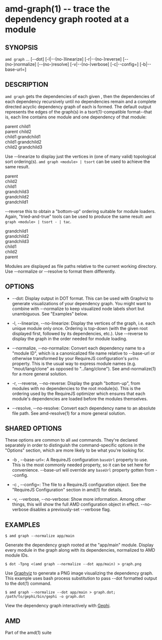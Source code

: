 amd-graph(1) -- trace the dependency graph rooted at a module
=============================================================


SYNOPSIS
--------

`amd graph` <module>... [--dot] [-l|--(no-)linearize] [-r|--(no-)reverse]
            [--(no-)normalize] [--(no-)resolve] [-v|--(no-)verbose]
            [-c|--config=<path>] [-b|--base-url=<url>]


DESCRIPTION
-----------

`amd graph` gets the dependencies of each given <module>, then the dependencies
of each dependency recursively until no dependencies remain and a complete
directed acyclic dependency graph of each <module> is formed. The default
output represents the edges of the graph(s) in a tsort(1)-compatible
format--that is, each line contains one module and one dependency of that
module:

parent child1<br>
parent child2<br>
child1 grandchild1<br>
child1 grandchild2<br>
child2 grandchild3<br>

Use --linearize to display just the vertices in (one of many valid) topological
sort ordering(s). `amd graph <module> | tsort` can be used to achieve the same
result.

parent<br>
child2<br>
child1<br>
grandchild3<br>
grandchild2<br>
grandchild1<br>

--reverse this to obtain a "bottom-up" ordering suitable for module loaders.
Again, "tried-and-true" tools can be used to produce the same result: `amd
graph <module> | tsort - | tac`.

grandchild1<br>
grandchild2<br>
grandchild3<br>
child1<br>
child2<br>
parent<br>

Modules are displayed as file paths relative to the current working directory.
Use --normalize or --resolve to format them differently.


OPTIONS
-------

* --dot:
  Display output in DOT format. This can be used with Graphviz to generate
  visualizations of your dependency graph. You might want to combine with
  --normalize to keep visualized node labels short but unambiguous. See
  "Examples" below.

* -l, --linearize, --no-linearize:
  Display the vertices of the graph, i.e. each unique module only once.
  Ordering is top-down (with the given root <module> displayed first, followed
  by its dependencies, etc.). Use --reverse to display the graph in the order
  needed for module loading.

* --normalize, --no-normalize:
  Convert each dependency name to a "module ID", which is a canonicalized file
  name relative to --base-url or otherwise transformed by your RequireJS
  configuration's `paths` property. This is the usual way to express module
  names (e.g. "mout/lang/clone" as opposed to "../lang/clone"). See
  amd-normalize(1) for a more general solution.

* -r, --reverse, --no-reverse:
  Display the graph "bottom-up", from modules with no dependencies to the root
  module(s). This is the ordering used by the RequireJS optimizer which ensures
  that each module's dependencies are loaded before the modules themselves.

* --resolve, --no-resolve:
  Convert each dependency name to an absolute file path. See amd-resolve(1) for
  a more general solution.


SHARED OPTIONS
--------------

These options are common to all `amd` commands. They're declared separately in
order to distinguish the command-specific options in the "Options" section,
which are more likely to be what you're looking for.

* -b <path>, --base-url=<path>:
  A RequireJS configuration `baseUrl` property to use. This is the most
  commonly needed property, so it can be set here for convenience. --base-url
  will override any `baseUrl` property gotten from --config.

* -c <path>, --config=<path>:
  The file <path> to a RequireJS configuration object. See the "RequireJS
  Configuration" section in amd(1) for details.

* -v, --verbose, --no-verbose:
  Show more information. Among other things, this will show the full AMD
  configuration object in effect. --no-verbose disables a previously-set
  --verbose flag.


EXAMPLES
--------

`$ amd graph --normalize app/main`

  Generate the dependency graph rooted at the "app/main" module. Display every
  module in the graph along with its dependencies, normalized to AMD module
  IDs.

`$ dot -Tpng <(amd graph --normalize --dot app/main) > graph.png`

  Use [Graphviz](http://www.graphviz.org/) to generate a PNG image visualizing
  the dependency graph. This example uses bash process substitution to pass
  --dot formatted output to the dot(1) command.

`$ amd graph --normalize --dot app/main > graph.dot; /path/to/gephi/bin/gephi -o graph.dot`

  View the dependency graph interactively with [Gephi](https://gephi.org/).


AMD
---

Part of the amd(1) suite
